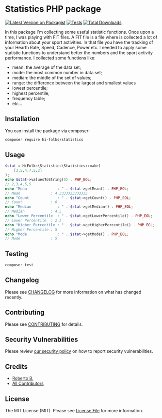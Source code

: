 # Statistics PHP package

[![Latest Version on Packagist](https://img.shields.io/packagist/v/hi-folks/statistics.svg?style=flat-square)](https://packagist.org/packages/hi-folks/statistics)
[![Tests](https://github.com/hi-folks/statistics/actions/workflows/run-tests.yml/badge.svg?branch=main)](https://github.com/hi-folks/statistics/actions/workflows/run-tests.yml)
[![Total Downloads](https://img.shields.io/packagist/dt/hi-folks/statistics.svg?style=flat-square)](https://packagist.org/packages/hi-folks/statistics)

In this package I'm collecting some useful statistic functions.
Once upon a time, I was playing with FIT files. A FIT file is a file where is collected a lot of information about your sport activities. In that file you have the tracking of your Hearth Rate, Speed, Cadence, Power etc.
I needed to apply some statistic functions to understand better the numbers and the sport activity performance. I collected some functions like:
- mean: the average of the data set;
- mode: the most common number in data set;
- median: the middle of the set of values;
- range: the difference between the largest and smallest values
- lowest percentile;
- highest percentile;
- frequency table;
- etc...




## Installation

You can install the package via composer:

```bash
composer require hi-folks/statistics
```

## Usage

```php
$stat = HiFolks\Statistics\Statistics::make(
    [3,5,4,7,5,2]
);
echo $stat->valuesToString(5) . PHP_EOL;
// 2,3,4,5,5
echo "Mean              : " . $stat->getMean() . PHP_EOL;
// Mean              : 4.3333333333333
echo "Count             : " . $stat->getCount() . PHP_EOL;
// Count             : 6
echo "Median            : " . $stat->getMedian() . PHP_EOL;
// Median            : 4.5
echo "Lower Percentile  : " . $stat->getLowerPercentile() . PHP_EOL;
// Lower Percentile  : 2.5
echo "Higher Percentile : " . $stat->getHigherPercentile() . PHP_EOL;
// Higher Percentile : 5
echo "Mode              : " . $stat->getMode() . PHP_EOL;
// Mode              : 5
```

## Testing

```bash
composer test
```

## Changelog

Please see [CHANGELOG](CHANGELOG.md) for more information on what has changed recently.

## Contributing

Please see [CONTRIBUTING](.github/CONTRIBUTING.md) for details.

## Security Vulnerabilities

Please review [our security policy](../../security/policy) on how to report security vulnerabilities.

## Credits

- [Roberto B.](https://github.com/roberto-butti)
- [All Contributors](../../contributors)

## License

The MIT License (MIT). Please see [License File](LICENSE.md) for more information.
